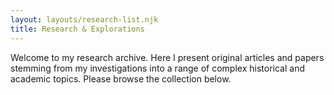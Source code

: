 ```yaml
---
layout: layouts/research-list.njk
title: Research & Explorations
---
```


Welcome to my research archive. Here I present original articles and papers stemming from my investigations into a range of complex historical and academic topics. Please browse the collection below.